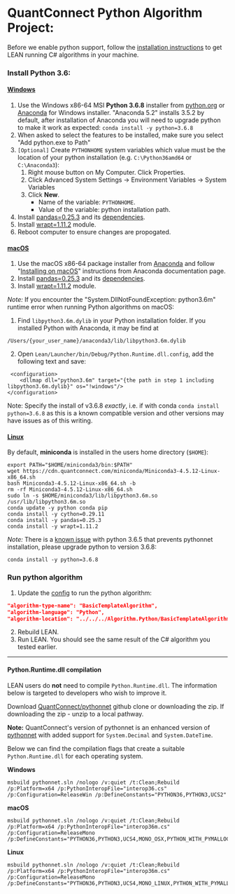 QuantConnect Python Algorithm Project:
=============

Before we enable python support, follow the [installation instructions](https://github.com/QuantConnect/Lean#installation-instructions) to get LEAN running C# algorithms in your machine. 

### Install Python 3.6:
#### [Windows](https://github.com/QuantConnect/Lean#windows)
1. Use the Windows x86-64 MSI **Python 3.6.8** installer from [python.org](https://www.python.org/downloads/release/python-368/) or [Anaconda](https://repo.anaconda.com/archive/Anaconda3-5.2.0-Windows-x86_64.exe) for Windows installer. "Anaconda 5.2" installs 3.5.2 by default, after installation of Anaconda you will need to upgrade python to make it work as expected: `conda install -y python=3.6.8`
2. When asked to select the features to be installed, make sure you select "Add python.exe to Path"
3. `[Optional]` Create `PYTHONHOME` system variables which value must be the location of your python installation (e.g. `C:\Python36amd64` or `C:\Anaconda3`):
   1. Right mouse button on My Computer. Click Properties.
   2. Click Advanced System Settings -> Environment Variables -> System Variables
   3. Click **New**. 
        - Name of the variable: `PYTHONHOME`. 
        - Value of the variable: python installation path.
4. Install [pandas=0.25.3](https://pandas.pydata.org/) and its [dependencies](https://pandas.pydata.org/pandas-docs/stable/install.html#dependencies).
5. Install [wrapt=1.11.2](https://pypi.org/project/wrapt/) module.
6. Reboot computer to ensure changes are propogated.

#### [macOS](https://github.com/QuantConnect/Lean#macos)

1. Use the macOS x86-64 package installer from [Anaconda](https://repo.anaconda.com/archive/Anaconda3-5.2.0-MacOSX-x86_64.pkg) and follow "[Installing on macOS](https://docs.anaconda.com/anaconda/install/mac-os)" instructions from Anaconda documentation page.
2. Install [pandas=0.25.3](https://pandas.pydata.org/) and its [dependencies](https://pandas.pydata.org/pandas-docs/stable/install.html#dependencies).
3. Install [wrapt=1.11.2](https://pypi.org/project/wrapt/) module.

*Note:* If you encounter the "System.DllNotFoundException: python3.6m" runtime error when running Python algorithms on macOS:
1. Find `libpython3.6m.dylib` in your Python installation folder. If you installed Python with Anaconda, it may be find at
```
/Users/{your_user_name}/anaconda3/lib/libpython3.6m.dylib
```
2. Open `Lean/Launcher/bin/Debug/Python.Runtime.dll.config`, add the following text and save:
```
 <configuration>
    <dllmap dll="python3.6m" target="{the path in step 1 including libpython3.6m.dylib}" os="!windows"/>
</configuration>
```
Note: Specify the install of v3.6.8 _exactly_, i.e. if with conda `conda install python=3.6.8` as this is a known compatible version and other versions may have issues as of this writing. 

#### [Linux](https://github.com/QuantConnect/Lean#linux-debian-ubuntu)
By default, **miniconda** is installed in the users home directory (`$HOME`):
```
export PATH="$HOME/miniconda3/bin:$PATH"
wget https://cdn.quantconnect.com/miniconda/Miniconda3-4.5.12-Linux-x86_64.sh
bash Miniconda3-4.5.12-Linux-x86_64.sh -b
rm -rf Miniconda3-4.5.12-Linux-x86_64.sh
sudo ln -s $HOME/miniconda3/lib/libpython3.6m.so /usr/lib/libpython3.6m.so
conda update -y python conda pip
conda install -y cython=0.29.11
conda install -y pandas=0.25.3
conda install -y wrapt=1.11.2
```

*Note:* There is a [known issue](https://github.com/pythonnet/pythonnet/issues/609) with python 3.6.5 that prevents pythonnet installation, please upgrade python to version 3.6.8:
```
conda install -y python=3.6.8
```

### Run python algorithm
1. Update the [config](https://github.com/QuantConnect/Lean/blob/master/Launcher/config.json) to run the python algorithm:
```json
"algorithm-type-name": "BasicTemplateAlgorithm",
"algorithm-language": "Python",
"algorithm-location": "../../../Algorithm.Python/BasicTemplateAlgorithm.py",
```
 2. Rebuild LEAN.
 3. Run LEAN. You should see the same result of the C# algorithm you tested earlier.

___
#### Python.Runtime.dll compilation
LEAN users do **not** need to compile `Python.Runtime.dll`. The information below is targeted to developers who wish to improve it. 

Download [QuantConnect/pythonnet](https://github.com/QuantConnect/pythonnet/) github clone or downloading the zip. If downloading the zip - unzip to a local pathway.

**Note:** QuantConnect's version of pythonnet is an enhanced version of [pythonnet](https://github.com/pythonnet/pythonnet) with added support for `System.Decimal` and `System.DateTime`.

Below we can find the compilation flags that create a suitable `Python.Runtime.dll` for each operating system.

**Windows**
```
msbuild pythonnet.sln /nologo /v:quiet /t:Clean;Rebuild /p:Platform=x64 /p:PythonInteropFile="interop36.cs" /p:Configuration=ReleaseWin /p:DefineConstants="PYTHON36,PYTHON3,UCS2"
```
**macOS**
```
msbuild pythonnet.sln /nologo /v:quiet /t:Clean;Rebuild /p:Platform=x64 /p:PythonInteropFile="interop36m.cs" /p:Configuration=ReleaseMono /p:DefineConstants="PYTHON36,PYTHON3,UCS4,MONO_OSX,PYTHON_WITH_PYMALLOC"
```
**Linux**
```
msbuild pythonnet.sln /nologo /v:quiet /t:Clean;Rebuild /p:Platform=x64 /p:PythonInteropFile="interop36m.cs" /p:Configuration=ReleaseMono /p:DefineConstants="PYTHON36,PYTHON3,UCS4,MONO_LINUX,PYTHON_WITH_PYMALLOC"
```
